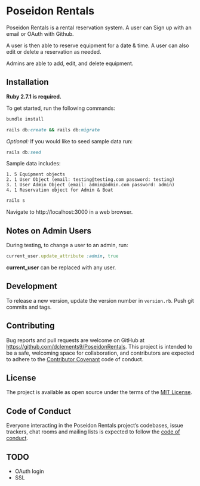 # Poseidon Rentals

Poseidon Rentals is a rental reservation system. A user can Sign up with an email or OAuth with Github. 

A user is then able to reserve equipment for a date & time. A user can also edit or delete a reservation as needed.

Admins are able to add, edit, and delete equipment.

## Installation
**Ruby 2.7.1 is required.**

To get started, run the following commands:
```ruby
bundle install
```
```ruby
rails db:create && rails db:migrate
```
_Optional:_ 
    If you would like to seed sample data run:
```ruby
rails db:seed
```
Sample data includes:

    1. 5 Equipment objects
    2. 1 User Object (email: testing@testing.com password: testing)
    3. 1 User Admin Object (email: admin@admin.com password: admin)
    4. 1 Reservation object for Admin & Boat
<!-- ```ruby
thin start --ssl
``` -->

```ruby
rails s
```

Navigate to http://localhost:3000 in a web browser.

## Notes on Admin Users

During testing, to change a user to an admin, run:

```ruby
current_user.update_attribute :admin, true
```
**current_user** can be replaced with any user.

## Development

To release a new version, update the version number in `version.rb`. Push git commits and tags.

## Contributing

Bug reports and pull requests are welcome on GitHub at https://github.com/dclements9/PoseidonRentals. This project is intended to be a safe, welcoming space for collaboration, and contributors are expected to adhere to the [Contributor Covenant](http://contributor-covenant.org) code of conduct.

## License

The project is available as open source under the terms of the [MIT License](https://opensource.org/licenses/MIT).

## Code of Conduct

Everyone interacting in the Poseidon Rentals project’s codebases, issue trackers, chat rooms and mailing lists is expected to follow the [code of conduct](https://github.com/dclements9/PoseidonRentals/blob/master/CODE_OF_CONDUCT.md).

## TODO

- OAuth login
- SSL